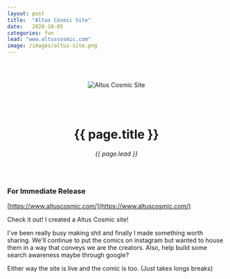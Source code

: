 ```yaml
---
layout: post
title:  "Altus Cosmic Site"
date:   2020-10-05
categories: fun 
lead: "www.altuscosmic.com"
image: /images/altus-site.png
---
```


<div style="margin: 0 auto; text-align:center;padding:45px 0;">
<div style="padding-bottom: 50px;"><img src="{{ page.image }}" alt="Altus Cosmic Site" /></div>
<h1>{{ page.title }}</h1>
<em>{{ page.lead }}</em>
</div>

### For Immediate Release

[https://www.altuscosmic.com/](https://www.altuscosmic.com/)

Check it out! I created a Altus Cosmic site! 

I've been really busy making shit and finally I made something worth sharing. We'll continue to put the comics on instagram but wanted to house them in a way that conveys we are the creators. Also, help build some search awareness maybe through google?

Either way the site is live and the comic is too. (Just takes longs breaks)
